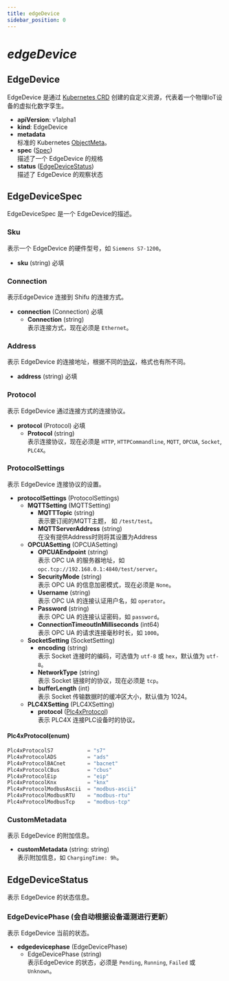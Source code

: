 ```yaml
---
title: edgeDevice
sidebar_position: 0
---
```


# ***edgeDevice***

## EdgeDevice

EdgeDevice 是通过 [Kubernetes CRD](https://kubernetes.io/docs/concepts/extend-kubernetes/api-extension/custom-resources/) 创建的自定义资源，代表着一个物理IoT设备的虚拟化数字孪生。

- **apiVersion**: v1alpha1
- **kind**: EdgeDevice
- **metadata**<br/>标准的 Kubernetes [ObjectMeta](https://kubernetes.io/docs/reference/kubernetes-api/common-definitions/object-meta/#ObjectMeta)。
- **spec** ([Spec](#edgedevicespec))<br/>描述了一个 EdgeDevice 的规格
- **status** ([EdgeDeviceStatus](#edgedevicestatus))<br/>描述了 EdgeDevice 的观察状态

## EdgeDeviceSpec

EdgeDeviceSpec 是一个 EdgeDevice的描述。

### Sku

表示一个 EdgeDevice 的硬件型号，如 `Siemens S7-1200`。

- **sku** (string) 必填

### Connection

表示EdgeDevice 连接到 Shifu 的连接方式。

- **connection** (Connection) 必填
    - **Connection** (string)<br/>表示连接方式，现在必须是 `Ethernet`。

### Address

表示 EdgeDevice 的连接地址，根据不同的[协议](#protocol)，格式也有所不同。

- **address** (string) 必填

### Protocol

表示 EdgeDevice 通过连接方式的连接协议。

- **protocol** (Protocol) 必填
    - **Protocol** (string)<br/>表示连接协议，现在必须是 `HTTP`, `HTTPCommandline`, `MQTT`, `OPCUA`, `Socket`, `PLC4X`。

### ProtocolSettings

表示 EdgeDevice 连接协议的设置。

- **protocolSettings** (ProtocolSettings)
    - **MQTTSetting** (MQTTSetting) 
        - **MQTTTopic** (string)<br/>表示要订阅的MQTT主题， 如 `/test/test`。
        - **MQTTServerAddress** (string)<br/>在没有提供Address时则将其设置为Address
    - **OPCUASetting** (OPCUASetting)
        - **OPCUAEndpoint** (string)<br/>表示 OPC UA 的服务器地址，如 `opc.tcp://192.168.0.1:4840/test/server`。
        - **SecurityMode** (string)<br/>表示 OPC UA 的信息加密模式，现在必须是 `None`。
        - **Username** (string)<br/>表示 OPC UA 的连接认证用户名，如 `operator`。
        - **Password** (string)<br/>表示 OPC UA 的连接认证密码，如 `password`。
        - **ConnectionTimeoutInMilliseconds** (int64)<br/>表示 OPC UA 的请求连接毫秒时长，如 `1000`。
    - **SocketSetting** (SocketSetting)
        - **encoding** (string)<br/>表示 Socket 连接时的编码，可选值为 `utf-8` 或 `hex`，默认值为 `utf-8`。
        - **NetworkType** (string)<br/>表示 Socket 链接时的协议，现在必须是 `tcp`。
        - **bufferLength** (int)<br/>表示 Socket 传输数据时的缓冲区大小，默认值为 1024。
    - **PLC4XSetting** (PLC4XSetting)
        - **protocol** ([Plc4xProtocol](#plc4xprotocolenum))<br/>表示 PLC4X 连接PLC设备时的协议。

#### Plc4xProtocol(enum)

```go
Plc4xProtocolS7           = "s7"
Plc4xProtocolADS          = "ads"
Plc4xProtocolBACnet       = "bacnet"
Plc4xProtocolCBus         = "cbus"
Plc4xProtocolEip          = "eip"
Plc4xProtocolKnx          = "knx"
Plc4xProtocolModbusAscii  = "modbus-ascii"
Plc4xProtocolModbusRTU    = "modbus-rtu"
Plc4xProtocolModbusTcp    = "modbus-tcp"
```

### CustomMetadata

表示 EdgeDevice 的附加信息。

- **customMetadata** (string: string)<br/>表示附加信息，如 `ChargingTime: 9h`。

## EdgeDeviceStatus

表示 EdgeDevice 的状态信息。

### EdgeDevicePhase (会自动根据设备遥测进行更新）

表示 EdgeDevice 当前的状态。

- **edgedevicephase** (EdgeDevicePhase)
    - EdgeDevicePhase (string)<br/>表示EdgeDevice 的状态，必须是 `Pending`, `Running`, `Failed` 或 `Unknown`。
